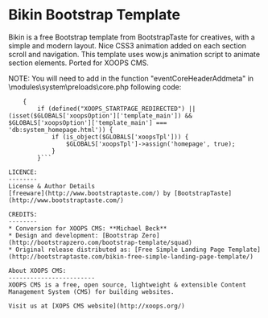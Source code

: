 Bikin Bootstrap Template
=====

Bikin is a free Bootstrap template from BootstrapTaste for creatives, with a simple and modern layout. Nice CSS3 animation added on each section scroll and navigation. This template uses wow.js animation script to animate section elements. Ported for XOOPS CMS.

NOTE: You will need to add in the function "eventCoreHeaderAddmeta" in \modules\system\preloads\core.php following code:
 
```    function eventCoreHeaderAddmeta($args)
    {
        if (defined("XOOPS_STARTPAGE_REDIRECTED") || (isset($GLOBALS['xoopsOption']['template_main']) && $GLOBALS['xoopsOption']['template_main'] === 'db:system_homepage.html')) {
            if (is_object($GLOBALS['xoopsTpl'])) {
                $GLOBALS['xoopsTpl']->assign('homepage', true);
            }
        }```

LICENCE:
--------
License & Author Details
[freeware](http://www.bootstraptaste.com/) by [BootstrapTaste](http://www.bootstraptaste.com/)

CREDITS:
--------
* Conversion for XOOPS CMS: **Michael Beck**
* Design and development: [Bootstrap Zero](http://bootstrapzero.com/bootstrap-template/squad)
* Original release distributed as: [Free Simple Landing Page Template](http://bootstraptaste.com/bikin-free-simple-landing-page-template/)

About XOOPS CMS: 
------------------------
XOOPS CMS is a free, open source, lightweight & extensible Content Management System (CMS) for building websites.

Visit us at [XOPS CMS website](http://xoops.org/)
